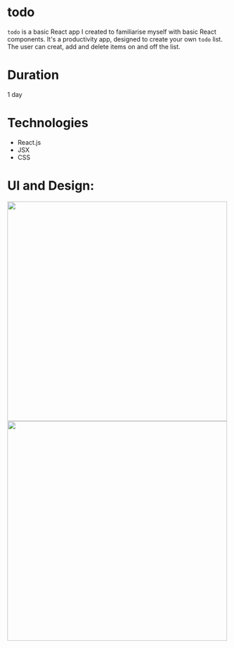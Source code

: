 # todo

`todo` is a basic React app I created to familiarise myself with basic React components. It's a productivity app, designed to create your own `todo` list. The user can creat, add and delete items on and off the list.

# Duration

1 day 

# Technologies

- React.js
- JSX
- CSS

# UI and Design: 

<img src="https://i.imgur.com/YjlfWpB.png" width="500px">
<img src="https://i.imgur.com/QK3eEgk.png" width="500px">